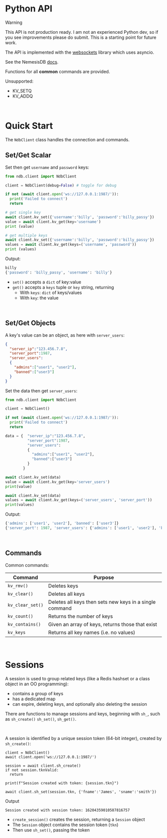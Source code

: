 # Python API


> [!WARNING]
> This API is not production ready. I am not an experienced Python dev, so if you see improvements please do submit. This is a starting point for future work.


The API is implemented with the [websockets](https://websockets.readthedocs.io/en/stable/) library which uses asyncio.

See the NemesisDB [docs](https://docs.nemesisdb.io/client_apis/Overview).

Functions for all **common** commands are provided.

Unsupported:
- KV_SETQ
- KV_ADDQ


<br/>

# Quick Start

The `NdbClient` class handles the connection and commands.


## Set/Get Scalar
Set then get `username` and `password` keys:

```py
from ndb.client import NdbClient

client = NdbClient(debug=False) # toggle for debug

if not (await client.open('ws://127.0.0.1:1987/')):
  print('Failed to connect')
  return

# get single key
await client.kv_set({'username':'billy', 'password':'billy_passy'})
value = await client.kv_get(key='username')
print (value)

# get multiple keys
await client.kv_set({'username':'billy', 'password':'billy_passy'})
values = await client.kv_get(keys=('username', 'password'))
print (values)
```

Output:
```python
billy
{'password': 'billy_passy', 'username': 'billy'}
```

- `set()` accepts a `dict` of key:value
- `get()` accepts a `keys` tuple or `key` string, returning
  - With `keys`: `dict` of keys/values
  - With `key`: the value


<br/>

## Set/Get Objects
A key's value can be an object, as here with `server_users`:

```json
{
  "server_ip":"123.456.7.8",
  "server_port":1987,
  "server_users":
  {
    "admins":["user1", "user2"],
    "banned":["user3"]
  }
}
```

Set the data then get `server_users`:

```py
from ndb.client import NdbClient

client = NdbClient()

if not (await client.open('ws://127.0.0.1:1987/')):
  print('Failed to connect')
  return

data = {  "server_ip":"123.456.7.8",
          "server_port":1987,
          "server_users":
          {
            "admins":["user1", "user2"],
            "banned":["user3"]
          }
        }

await client.kv_set(data)
value = await client.kv_get(key='server_users')
print(value)

await client.kv_set(data)
values = await client.kv_get(keys=('server_users', 'server_port'))
print(values)
```

Output:

```python
{'admins': ['user1', 'user2'], 'banned': ['user3']}
{'server_port': 1987, 'server_users': {'admins': ['user1', 'user2'], 'banned': ['user3']}}
```

<br/>

## Commands
Common commands:

|Command|Purpose|
|---|---|
|`kv_rmv()`|Deletes keys|
|`kv_clear()`|Deletes all keys|
|`kv_clear_set()`|Deletes all keys then sets new keys in a single command|
|`kv_count()`|Returns the number of keys|
|`kv_contains()`|Given an array of keys, returns those that exist|
|`kv_keys`|Returns all key names (i.e. no values)|


<br/>

# Sessions
A session is used to group related keys (like a Redis hashset or a class object in an OO programming):

- contains a group of keys
- has a dedicated map
- can expire, deleting keys, and optionally also deleting the session

There are functions to manage sessions and keys, beginning with `sh_`, such as `sh_create()` `sh_set()`, `sh_get()`. 

<br/>

A session is identified by a unique session token (64-bit integer), created by `sh_create()`:

```py3
client = NdbClient()
await client.open('ws://127.0.0.1:1987/')

session = await client.sh_create()
if not session.tknValid:
  return

print(f"Session created with token: {session.tkn}")

await client.sh_set(session.tkn, {'fname':'James', 'sname':'smith'})
```

Output

```
Session created with session token: 16204359010587816757
```

- `create_session()` creates the session, returning a `Session` object
- The `Session` object contains the session token (`tkn`)
- Then use `sh_set()`, passing the token

